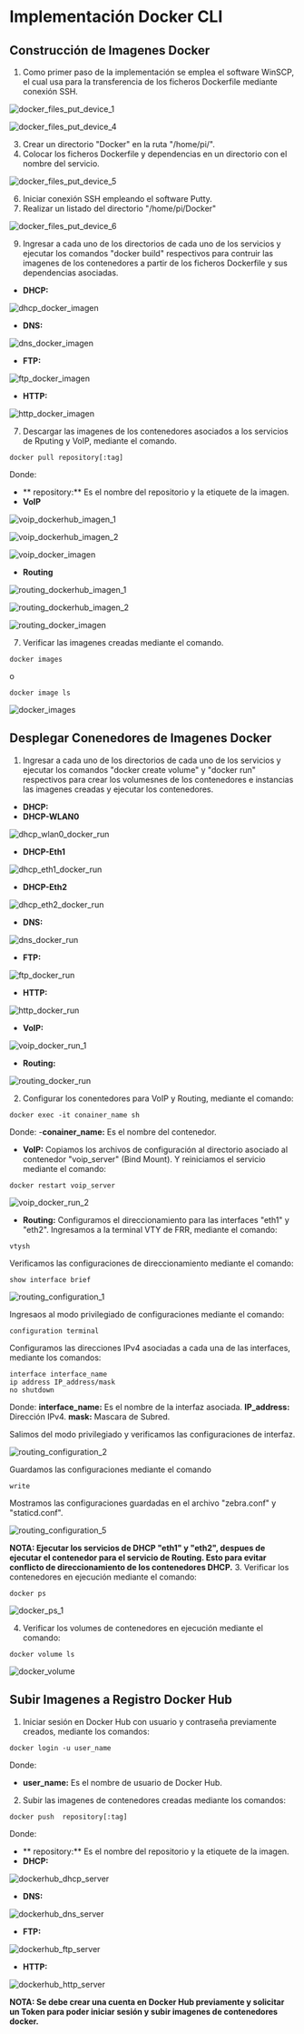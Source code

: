 # Implementación Docker CLI
## Construcción de Imagenes Docker
1. Como primer paso de la implementación se emplea el software WinSCP, el cual usa para la transferencia de los ficheros Dockerfile mediante conexión SSH.

![docker_files_put_device_1](https://github.com/AndresYE/Network_Service_on_Containers/assets/113482367/df82cec0-33c6-45ee-8677-d1a93178ca29)

![docker_files_put_device_4](./113482367/c296214f-4e8a-4e32-9d92-8e4c17f70e77)


3. Crear un directorio "Docker" en la ruta "/home/pi/".
4. Colocar los ficheros Dockerfile y dependencias en un directorio con el nombre del servicio.

![docker_files_put_device_5](https://github.com/AndresYE/Network_Service_on_Containers/assets/113482367/a47b4f68-04ad-4bd6-9433-13e5ba63a9ff)
  
6. Iniciar conexión SSH empleando el software Putty.
7. Realizar un listado del directorio "/home/pi/Docker"

![docker_files_put_device_6](https://github.com/AndresYE/Network_Service_on_Containers/assets/113482367/c9cfff97-1e80-4d6f-a017-4878db5d888a)

9. Ingresar a cada uno de los directorios de cada uno de los servicios y ejecutar los comandos "docker build" respectivos para contruir las imagenes de los contenedores a partir de los ficheros Dockerfile y sus dependencias asociadas.
- **DHCP:**

![dhcp_docker_imagen](https://github.com/AndresYE/Network_Service_on_Containers/assets/113482367/a5a89eef-0786-430b-93af-cc41feb267d7)

- **DNS:**

![dns_docker_imagen](https://github.com/AndresYE/Network_Service_on_Containers/assets/113482367/d1e77bdd-d27e-47e0-bab3-049b9e0767a1)

- **FTP:**

![ftp_docker_imagen](https://github.com/AndresYE/Network_Service_on_Containers/assets/113482367/6c1c44c4-6084-4b69-9584-cca52ab870bc)

- **HTTP:**

![http_docker_imagen](https://github.com/AndresYE/Network_Service_on_Containers/assets/113482367/9bf7480b-ec4a-4056-87cf-4003fb28a7c3)

7. Descargar las imagenes de los contenedores asociados a los servicios de Rputing y VoIP, mediante el comando.
```shell
docker pull repository[:tag]
```
Donde:
- ** repository:** Es el nombre del repositorio y la etiquete de la imagen.
- **VoIP**
  
![voip_dockerhub_imagen_1](https://github.com/AndresYE/Network_Service_on_Containers/assets/113482367/776f9bf7-7087-4e3f-87c8-aa0392829f80)

![voip_dockerhub_imagen_2](https://github.com/AndresYE/Network_Service_on_Containers/assets/113482367/74ac234a-6b3d-40cc-a4da-63d3731344f7)

![voip_docker_imagen](https://github.com/AndresYE/Network_Service_on_Containers/assets/113482367/b8f3b811-56dc-4f9b-8e98-b3ee8506742a)

- **Routing**

![routing_dockerhub_imagen_1](https://github.com/AndresYE/Network_Service_on_Containers/assets/113482367/ee33ccf2-76a6-4b24-911f-e3d5222c56fb)

![routing_dockerhub_imagen_2](https://github.com/AndresYE/Network_Service_on_Containers/assets/113482367/83b0d38f-c7bb-4042-a8ad-13085f4a6ffa)

![routing_docker_imagen](https://github.com/AndresYE/Network_Service_on_Containers/assets/113482367/0a7da298-d5d1-4a71-8162-3ee0565cf3a2)

7. Verificar las imagenes creadas mediante el comando.
```shell
docker images
```
o
```shell
docker image ls
```
![docker_images](https://github.com/AndresYE/Network_Service_on_Containers/assets/113482367/90b5bbeb-090d-4b44-9c98-25eedc1e40e1)

## Desplegar Conenedores de Imagenes Docker
1. Ingresar a cada uno de los directorios de cada uno de los servicios y ejecutar los comandos "docker create volume" y "docker run" respectivos para crear los volumesnes de los contenedores e instancias las imagenes creadas y ejecutar los contenedores.
- **DHCP:**
- **DHCP-WLAN0**

![dhcp_wlan0_docker_run](https://github.com/AndresYE/Network_Service_on_Containers/assets/113482367/c9708e30-d396-4d3d-a227-a0e8a6dd858b)

- **DHCP-Eth1**

![dhcp_eth1_docker_run](https://github.com/AndresYE/Network_Service_on_Containers/assets/113482367/671c4d50-bf5d-4f70-a9d8-a93b0a08e89d)

- **DHCP-Eth2**

![dhcp_eth2_docker_run](https://github.com/AndresYE/Network_Service_on_Containers/assets/113482367/04b697bf-9e36-4cd5-8f24-d1159c47744a)

- **DNS:**

![dns_docker_run](https://github.com/AndresYE/Network_Service_on_Containers/assets/113482367/91c0d2b7-bbad-4113-93d2-e1458f4de13a)

- **FTP:**

![ftp_docker_run](https://github.com/AndresYE/Network_Service_on_Containers/assets/113482367/12050772-30b7-4061-827a-c49d280e9514)

- **HTTP:**

![http_docker_run](https://github.com/AndresYE/Network_Service_on_Containers/assets/113482367/951f2f77-5e91-4e64-a46a-22c6332169df)

- **VoIP:**

![voip_docker_run_1](https://github.com/AndresYE/Network_Service_on_Containers/assets/113482367/17b07e40-7761-47e4-b22f-2d85757ea3d4)

- **Routing:**

![routing_docker_run](https://github.com/AndresYE/Network_Service_on_Containers/assets/113482367/0299fbc6-8f86-488e-aef0-98bdb8e11912)

2. Configurar los conentedores para VoIP y Routing, mediante el comando:
```shell
docker exec -it conainer_name sh
```
Donde:
-**conainer_name:** Es el nombre del contenedor.
- **VoIP:** Copiamos los archivos de configuración al directorio asociado al contenedor "voip_server" (Bind Mount).
Y reiniciamos el servicio mediante el comando:
```shell
docker restart voip_server
```
![voip_docker_run_2](https://github.com/AndresYE/Network_Service_on_Containers/assets/113482367/a8597f00-eb73-4436-8c2e-eb825d9cd824)

- **Routing:** Configuramos el direccionamiento para las interfaces "eth1" y "eth2".
Ingresamos a la terminal VTY de FRR, mediante el comando:
```shell
vtysh
```
Verificamos las configuraciones de direccionamiento mediante el comando:
```shell
show interface brief
```

![routing_configuration_1](https://github.com/AndresYE/Network_Service_on_Containers/assets/113482367/0c5af8d2-e83b-4955-98c9-9eb5e4403763)

Ingresaos al modo privilegiado de configuraciones mediante el comando:
```shell
configuration terminal
```
Configuramos las direcciones IPv4 asociadas a cada una de las interfaces, mediante los comandos:
```shell
interface interface_name
ip address IP_address/mask
no shutdown
```
Donde:
**interface_name:** Es el nombre de la interfaz asociada.
**IP_address:** Dirección IPv4.
**mask:** Mascara de Subred.

Salimos del modo privilegiado y verificamos las configuraciones de interfaz.

![routing_configuration_2](https://github.com/AndresYE/Network_Service_on_Containers/assets/113482367/16459ce5-343e-467b-8bec-ade5ccde3430)

Guardamos las configuraciones mediante el comando
```shell
write
```
Mostramos las configuraciones guardadas en el archivo "zebra.conf" y "staticd.conf".

![routing_configuration_5](https://github.com/AndresYE/Network_Service_on_Containers/assets/113482367/e0ebb505-b032-4ea7-9984-0ec05e77caf7)


**NOTA: Ejecutar los servicios de DHCP "eth1" y "eth2", despues de ejecutar el contenedor para el servicio de Routing. Esto para evitar conflicto de direccionamiento de los contenedores DHCP.**
3. Verificar los contenedores en ejecución mediante el comando:
```shell
docker ps
```

![docker_ps_1](https://github.com/AndresYE/Network_Service_on_Containers/assets/113482367/08da0952-2329-4d75-bfbb-7021f12a3006)

4. Verificar los volumes de contenedores en ejecución mediante el comando:
```shell
docker volume ls
```

![docker_volume](https://github.com/AndresYE/Network_Service_on_Containers/assets/113482367/75d13069-a0c7-4084-a2c1-ef54e747ffd5)

## Subir Imagenes a Registro Docker Hub
1. Iniciar sesión en Docker Hub con usuario y contraseña previamente creados, mediante los comandos:
```shell
docker login -u user_name
```
Donde:
- **user_name:** Es el nombre de usuario de Docker Hub.
2. Subir las imagenes de contenedores creadas mediante los comandos:
```shell
docker push  repository[:tag]
```
Donde:
- ** repository:** Es el nombre del repositorio y la etiquete de la imagen.
- **DHCP:**

![dockerhub_dhcp_server](https://github.com/AndresYE/Network_Service_on_Containers/assets/113482367/3dcf330b-d141-4c40-8e99-c14dacbcf2a6)

- **DNS:**
  
![dockerhub_dns_server](https://github.com/AndresYE/Network_Service_on_Containers/assets/113482367/c5a11b92-6f43-4314-ba61-e3320df8a593)

- **FTP:**
  
![dockerhub_ftp_server](https://github.com/AndresYE/Network_Service_on_Containers/assets/113482367/79b55bcd-c782-4685-9292-104e56e8e3eb)

- **HTTP:**
  
![dockerhub_http_server](https://github.com/AndresYE/Network_Service_on_Containers/assets/113482367/b08e1fb5-1c15-48bb-97f8-5af76ec6b6f6)


**NOTA: Se debe crear una cuenta en Docker Hub previamente y solicitar un Token para poder iniciar sesión y subir imagenes de contenedores docker.**
